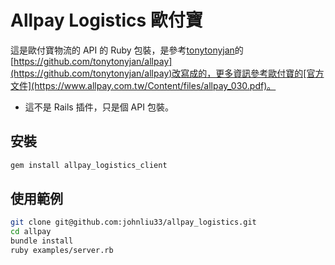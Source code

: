 <!--[![Build Status](https://travis-ci.org/tonytonyjan/allpay.svg?branch=master)](https://travis-ci.org/tonytonyjan/allpay)
-->
# Allpay Logistics 歐付寶

這是歐付寶物流的 API 的 Ruby 包裝，是參考[tonytonyjan](https://github.com/tonytonyjan)的[https://github.com/tonytonyjan/allpay](https://github.com/tonytonyjan/allpay)改寫成的，更多資訊參考歐付寶的[官方文件](https://www.allpay.com.tw/Content/files/allpay_030.pdf)。

- 這不是 Rails 插件，只是個 API 包裝。
<!--- 使用時只需要傳送需要的參數即可，不用產生檢查碼，`allpay_client` 會自己產生。
- 錯誤代碼太多且會不斷增加，筆者不另行撰寫，官方也建議查網站上的代碼清單。
-->
## 安裝

```bash
gem install allpay_logistics_client
```

<!--## 使用

```ruby
test_client = Allpaylogistics::Client.new(mode: :test)
production_client = Allpaylogistics::Client.new({
  merchant_id: 'MERCHANT_ID',
  hash_key: 'HASH_KEY',
  hash_iv: 'HASH_IV'
})

test_client.request '/Cashier/QueryTradeInfo',
  MerchantTradeNo: '0457ce27',
  TimeStamp: Time.now.to_i
```

歐付寶共有 5 個 API：

- /Cashier/AioCheckOut
- /Cashier/QueryTradeInfo
- /Cashier/QueryPeriodCreditCardTradeInfo
- /CreditDetail/DoAction
- /Cashier/AioChargeback

每個 API 有哪些參數建議直接參考歐付寶文件，注意幾點：

- 使用時不用煩惱 `MerchantID` 與 `CheckMacValue`，正如上述範例一樣。
- `/Cashier/AioCheckOut` 回傳的內容是 HTML，這個請求應該是交給瀏覽器發送的，所以不應該寫出 `client.request '/Cashier/AioCheckOut'` 這樣的內容。

## Allpaylogistics::Client

實體方法                                                     | 回傳                | 說明
---                                                          | ---                 | ---
`request(path, **params)`                                    | `Net::HTTPResponse` | 發送 API 請求
`make_mac(**params)`                                         | `String`            | 用於產生 `CheckMacValue`，單純做加密，`params` 需要完整包含到 `MerchantID`
`verify_mac(**params)`                                       | `Boolean`           | 會於檢查收到的參數，其檢查碼是否正確，這用在歐付寶物的 `ReturnURL` 與 `PeriodReturnURL` 參數上。
`query_trade_info(merchant_trade_number, platform = nil)`    | `Hash`              | `/Cashier/QueryTradeInfo` 的捷徑方法，將 `TimeStamp` 設定為當前時間
`query_period_credit_card_trade_info(merchant_trade_number)` | `Hash`              | `/Cashier/QueryPeriodCreditCardTradeInfo` 的捷徑方法，將 `TimeStamp` 設定為當前時間
`generate_checkout_params`                                   | `Hash`              | 用於產生 `/Cashier/AioCheckOut` 表單需要的參數，`MerchantTradeDate`、`MerchantTradeNo`、`PaymentType`，可省略。-->

## 使用範例

```bash
git clone git@github.com:johnliu33/allpay_logistics.git
cd allpay
bundle install
ruby examples/server.rb
```